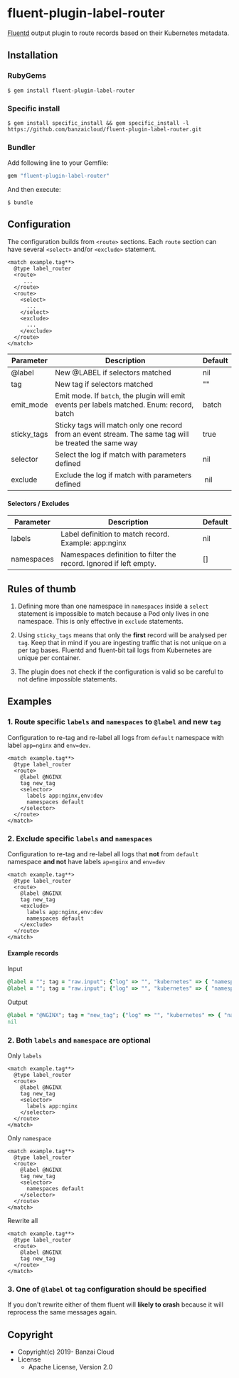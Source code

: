 # fluent-plugin-label-router

[Fluentd](https://fluentd.org/) output plugin to route records based on their Kubernetes metadata.

## Installation

### RubyGems

```
$ gem install fluent-plugin-label-router
```

### Specific install

```
$ gem install specific_install && gem specific_install -l https://github.com/banzaicloud/fluent-plugin-label-router.git
```

### Bundler

Add following line to your Gemfile:

```ruby
gem "fluent-plugin-label-router"
```

And then execute:

```
$ bundle
```

## Configuration

The configuration builds from `<route>` sections. Each `route` section
can have several `<select>` and/or `<exclude>` statement.

```
<match example.tag**>
  @type label_router
  <route>
     ...
  </route>
  <route>
    <select>
      ...
    </select>
    <exclude>
      ...
    </exclude>
  </route>
</match>
```

| Parameter   | Description                                                                                            | Default |
|-------------|--------------------------------------------------------------------------------------------------------|---------|
| @label      | New @LABEL if selectors matched                                                                        | nil     |
| tag         | New tag if selectors matched                                                                           | ""      |
| emit_mode   | Emit mode. If `batch`, the plugin will emit events per labels matched. Enum: record, batch             | batch   |
| sticky_tags | Sticky tags will match only one record from an event stream. The same tag will be treated the same way | true    |
| selector    | Select the log if match with parameters defined                                                        | nil     |
| exclude     | Exclude the log if match with parameters defined                                                       | nil     |

#### Selectors / Excludes
| Parameter  | Description                                                                   | Default |
|------------|-------------------------------------------------------------------------------|---------|
| labels     | Label definition to match record. Example: app:nginx                          | nil     |
| namespaces | Namespaces definition to filter the record. Ignored if left empty.            | []      |

## Rules of thumb

1. Defining more than one namespace in `namespaces` inside a `select` statement
is impossible to match because a Pod only lives in one namespace. This is only effective in
`exclude` statements.

2. Using `sticky_tags` means that only the **first** record will be analysed per `tag`.
Keep that in mind if you are ingesting traffic that is not unique on a per tag bases.
Fluentd and fluent-bit tail logs from Kubernetes are unique per container.

3. The plugin does not check if the configuration is valid so be careful to not define
impossible statements.

## Examples

### 1. Route specific `labels` and `namespaces` to `@label` and new `tag`
Configuration to re-tag and re-label all logs from `default` namespace with label `app=nginx` and `env=dev`.
```
<match example.tag**>
  @type label_router
  <route>
    @label @NGINX
    tag new_tag
    <selector>
      labels app:nginx,env:dev
      namespaces default
    </selector>
  </route>
</match>
```

### 2. Exclude specific `labels` and `namespaces`
Configuration to re-tag and re-label all logs that **not** from `default` namespace **and not** have labels `ap=nginx` and `env=dev`
```
<match example.tag**>
  @type label_router
  <route>
    @label @NGINX
    tag new_tag
    <exclude>
      labels app:nginx,env:dev
      namespaces default
    </exclude>
  </route>
</match>
```

#### Example records

Input
```ruby
@label = ""; tag = "raw.input"; {"log" => "", "kubernetes" => { "namespace_name" => "default", "labels" =>  {"app" => "nginx", "env" => "dev" } } }
@label = ""; tag = "raw.input"; {"log" => "", "kubernetes" => { "namespace_name" => "kube-system", "labels" =>  {"app" => "tiller" } } }

```

Output
```ruby
@label = "@NGINX"; tag = "new_tag"; {"log" => "", "kubernetes" => { "namespace_name" => "default", "labels" =>  {"app" => "nginx" } } }
nil
```
### 2. Both `labels` and `namespace` are optional
Only `labels`
```
<match example.tag**>
  @type label_router
  <route>
    @label @NGINX
    tag new_tag
    <selector>
      labels app:nginx
    </selector>
  </route>
</match>
```
Only `namespace`
```
<match example.tag**>
  @type label_router
  <route>
    @label @NGINX
    tag new_tag
    <selector>
      namespaces default
    </selector>
  </route>
</match>
```
Rewrite all
```
<match example.tag**>
  @type label_router
  <route>
    @label @NGINX
    tag new_tag
  </route>
</match>
```

### 3. One of `@label` ot `tag` configuration should be specified
If you don't rewrite either of them fluent will **likely to crash** because it will reprocess the same messages again.

## Copyright

* Copyright(c) 2019- Banzai Cloud
* License
  * Apache License, Version 2.0
